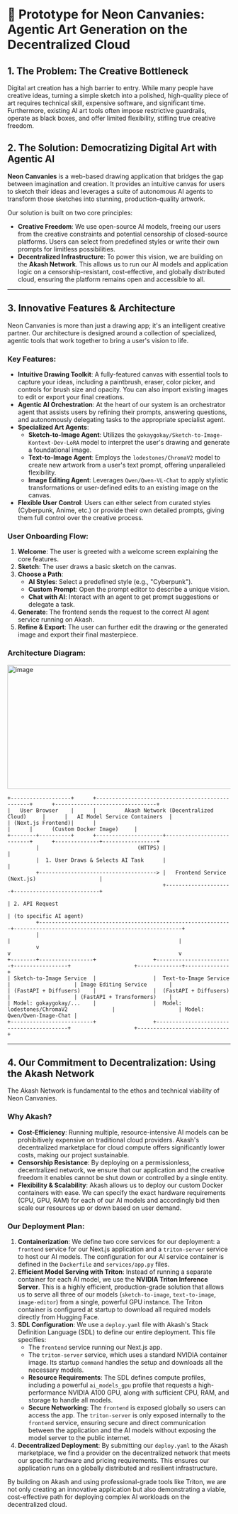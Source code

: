 # 🎨 Prototype for Neon Canvanies: Agentic Art Generation on the Decentralized Cloud 

## 1. The Problem: The Creative Bottleneck

Digital art creation has a high barrier to entry. While many people have creative ideas, turning a simple sketch into a polished, high-quality piece of art requires technical skill, expensive software, and significant time. Furthermore, existing AI art tools often impose restrictive guardrails, operate as black boxes, and offer limited flexibility, stifling true creative freedom.

## 2. The Solution: Democratizing Digital Art with Agentic AI

**Neon Canvanies** is a web-based drawing application that bridges the gap between imagination and creation. It provides an intuitive canvas for users to sketch their ideas and leverages a suite of autonomous AI agents to transform those sketches into stunning, production-quality artwork.

Our solution is built on two core principles:
*   **Creative Freedom**: We use open-source AI models, freeing our users from the creative constraints and potential censorship of closed-source platforms. Users can select from predefined styles or write their own prompts for limitless possibilities.
*   **Decentralized Infrastructure**: To power this vision, we are building on the **Akash Network**. This allows us to run our AI models and application logic on a censorship-resistant, cost-effective, and globally distributed cloud, ensuring the platform remains open and accessible to all.

---

## 3. Innovative Features & Architecture

Neon Canvanies is more than just a drawing app; it's an intelligent creative partner. Our architecture is designed around a collection of specialized, agentic tools that work together to bring a user's vision to life.

### Key Features:

*   **Intuitive Drawing Toolkit**: A fully-featured canvas with essential tools to capture your ideas, including a paintbrush, eraser, color picker, and controls for brush size and opacity. You can also import existing images to edit or export your final creations.
*   **Agentic AI Orchestration**: At the heart of our system is an orchestrator agent that assists users by refining their prompts, answering questions, and autonomously delegating tasks to the appropriate specialist agent.
*   **Specialized Art Agents**:
    *   **Sketch-to-Image Agent**: Utilizes the `gokaygokay/Sketch-to-Image-Kontext-Dev-LoRA` model to interpret the user's drawing and generate a foundational image.
    *   **Text-to-Image Agent**: Employs the `lodestones/ChromaV2` model to create new artwork from a user's text prompt, offering unparalleled flexibility.
    *   **Image Editing Agent**: Leverages `Qwen/Qwen-VL-Chat` to apply stylistic transformations or user-defined edits to an existing image on the canvas.
*   **Flexible User Control**: Users can either select from curated styles (Cyberpunk, Anime, etc.) or provide their own detailed prompts, giving them full control over the creative process.

### User Onboarding Flow:

1.  **Welcome**: The user is greeted with a welcome screen explaining the core features.
2.  **Sketch**: The user draws a basic sketch on the canvas.
3.  **Choose a Path**:
    *   **AI Styles**: Select a predefined style (e.g., "Cyberpunk").
    *   **Custom Prompt**: Open the prompt editor to describe a unique vision.
    *   **Chat with AI**: Interact with an agent to get prompt suggestions or delegate a task.
4.  **Generate**: The frontend sends the request to the correct AI agent service running on Akash.
5.  **Refine & Export**: The user can further edit the drawing or the generated image and export their final masterpiece.

### Architecture Diagram:

<img width="512" height="279" alt="image" src="https://github.com/user-attachments/assets/09b5760c-bc68-4ae1-822a-df35b5d10a78" />


```
+-------------------+      +-------------------------------------------------+      +--------------------------------+
|   User Browser    |      |         Akash Network (Decentralized Cloud)     |      |   AI Model Service Containers  |
| (Next.js Frontend)|      |                                                 |      |      (Custom Docker Image)     |
+--------+----------+      +---------------------+---------------------------+      +--------------+-----------------+
         |                               (HTTPS) |                                                 |
         |  1. User Draws & Selects AI Task      |                                                 |
         +-------------------------------------> |   Frontend Service (Next.js)                    |
                                                 +---------------------+---------------------------+
                                                                       | 2. API Request
                                                                       | (to specific AI agent)
         +-------------------------------------------------------------+-----------------------------------------------------+
         |                                                             |                                                     |
         v                                                             v                                                     v
+--------+-----------------+                  +------------------------+-----------------+                    +--------------+--------------+
| Sketch-to-Image Service  |                  |  Text-to-Image Service                   |                    | Image Editing Service       |
| (FastAPI + Diffusers)    |                  |  (FastAPI + Diffusers)                   |                    | (FastAPI + Transformers)    |
| Model: gokaygokay/...    |                  |  Model: lodestones/ChromaV2              |                    | Model: Qwen/Qwen-Image-Chat |
+--------------------------+                  +------------------------------------------+                    +-----------------------------+
```

---

## 4. Our Commitment to Decentralization: Using the Akash Network

The Akash Network is fundamental to the ethos and technical viability of Neon Canvanies.

### Why Akash?
*   **Cost-Efficiency**: Running multiple, resource-intensive AI models can be prohibitively expensive on traditional cloud providers. Akash's decentralized marketplace for cloud compute offers significantly lower costs, making our project sustainable.
*   **Censorship Resistance**: By deploying on a permissionless, decentralized network, we ensure that our application and the creative freedom it enables cannot be shut down or controlled by a single entity.
*   **Flexibility & Scalability**: Akash allows us to deploy our custom Docker containers with ease. We can specify the exact hardware requirements (CPU, GPU, RAM) for each of our AI models and accordingly bid then scale our resources up or down based on user demand.

### Our Deployment Plan:

1.  **Containerization**: We define two core services for our deployment: a `frontend` service for our Next.js application and a `triton-server` service to host our AI models. The configuration for our AI service container is defined in the `Dockerfile` and `services/app.py` files.
2.  **Efficient Model Serving with Triton**: Instead of running a separate container for each AI model, we use the **NVIDIA Triton Inference Server**. This is a highly efficient, production-grade solution that allows us to serve all three of our models (`sketch-to-image`, `text-to-image`, `image-editor`) from a single, powerful GPU instance. The Triton container is configured at startup to download all required models directly from Hugging Face.
3.  **SDL Configuration**: We use a `deploy.yaml` file with Akash's Stack Definition Language (SDL) to define our entire deployment. This file specifies:
    *   The `frontend` service running our Next.js app.
    *   The `triton-server` service, which uses a standard NVIDIA container image. Its startup `command` handles the setup and downloads all the necessary models.
    *   **Resource Requirements**: The SDL defines compute profiles, including a powerful `ai_models_gpu` profile that requests a high-performance NVIDIA A100 GPU, along with sufficient CPU, RAM, and storage to handle all models.
    *   **Secure Networking**: The `frontend` is exposed globally so users can access the app. The `triton-server` is only exposed internally to the `frontend` service, ensuring secure and direct communication between the application and the AI models without exposing the model server to the public internet.
4.  **Decentralized Deployment**: By submitting our `deploy.yaml` to the Akash marketplace, we find a provider on the decentralized network that meets our specific hardware and pricing requirements. This ensures our application runs on a globally distributed and resilient infrastructure.

By building on Akash and using professional-grade tools like Triton, we are not only creating an innovative application but also demonstrating a viable, cost-effective path for deploying complex AI workloads on the decentralized cloud.
